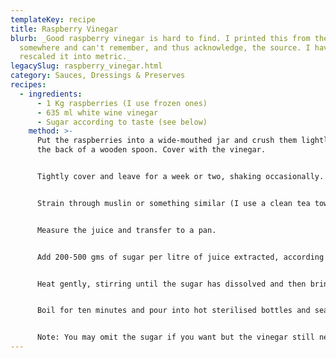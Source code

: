 ```yaml
---
templateKey: recipe
title: Raspberry Vinegar
blurb: _Good raspberry vinegar is hard to find. I printed this from the web
  somewhere and can't remember, and thus acknowledge, the source. I have
  rescaled it into metric._
legacySlug: raspberry_vinegar.html
category: Sauces, Dressings & Preserves
recipes:
  - ingredients:
      - 1 Kg raspberries (I use frozen ones)
      - 635 ml white wine vinegar
      - Sugar according to taste (see below)
    method: >-
      Put the raspberries into a wide-mouthed jar and crush them lightly with
      the back of a wooden spoon. Cover with the vinegar.


      Tightly cover and leave for a week or two, shaking occasionally.


      Strain through muslin or something similar (I use a clean tea towel), squeezing out as much juice as possible.


      Measure the juice and transfer to a pan.


      Add 200-500 gms of sugar per litre of juice extracted, according to taste.


      Heat gently, stirring until the sugar has dissolved and then bring to the boil.


      Boil for ten minutes and pour into hot sterilised bottles and seal.


      Note: You may omit the sugar if you want but the vinegar still needs to be boiled.
---
```


